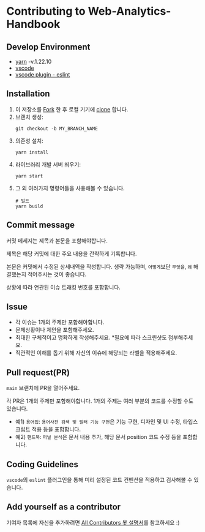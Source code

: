 # Contributing to Web-Analytics-Handbook

## Develop Environment
- [yarn](https://classic.yarnpkg.com/en/docs/getting-started) -v.1.22.10
- [vscode](https://code.visualstudio.com/)
- [vscode plugin - eslint](https://marketplace.visualstudio.com/items?itemName=dbaeumer.vscode-eslint)

## Installation

1. 이 저장소를 [Fork](https://help.github.com/articles/fork-a-repo/) 한 후
   로컬 기기에 [clone](https://help.github.com/articles/cloning-a-repository/) 합니다.
2. 브랜치 생성:
   ```
   git checkout -b MY_BRANCH_NAME
   ```
3. 의존성 설치:
   ```
   yarn install
   ```
4. 라이브러리 개발 서버 띄우기:
   ```
   yarn start
   ```
5. 그 외 여러가지 명령어들을 사용해볼 수 있습니다.
   ```
   # 빌드
   yarn build
   ```

## Commit message

커밋 메세지는 제목과 본문을 포함해야합니다.

제목은 해당 커밋에 대한 주요 내용을 간략하게 기록합니다. 

본문은 커밋에서 수정된 상세내역을 작성합니다. 생략 가능하며, `어떻게`보단 `무엇을`, `왜` 해결했는지 적어주시는 것이 좋습니다.

상황에 따라 연관된 이슈 트래킹 번호를 포함합니다.

## Issue

- 각 이슈는 1개의 주제만 포함해야합니다.
- 문제상황이나 제안을 포함해주세요.
- 최대한 구체적이고 명확하게 작성해주세요. *필요에 따라 스크린샷도 첨부해주세요.
- 직관적인 이해를 돕기 위해 자신의 이슈에 해당되는 라벨을 적용해주세요.

## Pull request(PR)

`main` 브랜치에 PR을 열어주세요.

각 PR은 1개의 주제만 포함해야합니다. 1개의 주제는 여러 부분의 코드를 수정할 수도 있습니다. 
- 예1) ```용어집```: `용어사전 검색 및 필터 기능 구현`은 기능 구현, 디자인 및 UI 수정, 타입스크립트 적용 등을 포함합니다.
- 예2) ```핸드북```: `퍼널 분석`은 문서 내용 추가, 해당 문서 position 코드 수정 등을 포함합니다.

## Coding Guidelines
`vscode`의 `eslint` 플러그인을 통해 미리 설정된 코드 컨벤션을 적용하고 검사해볼 수 있습니다.

## Add yourself as a contributor

기여자 목록에 자신을 추가하려면 [All Contributors 봇 설명서](https://allcontributors.org/docs/en/bot/usage)를 참고하세요 :)